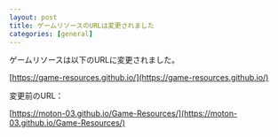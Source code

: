 ```yaml
---
layout: post
title: ゲームリソースのURLは変更されました
categories: [general]
---
```


ゲームリソースは以下のURLに変更されました。

[https://game-resources.github.io/](https://game-resources.github.io/)

変更前のURL：

[https://moton-03.github.io/Game-Resources/](https://moton-03.github.io/Game-Resources/)